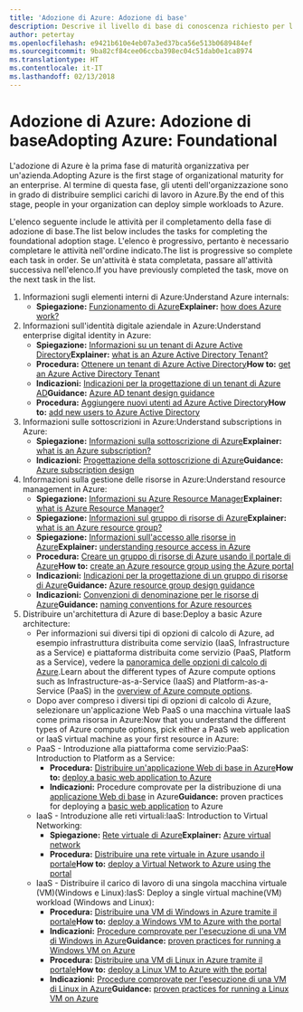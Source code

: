 ```yaml
---
title: 'Adozione di Azure: Adozione di base'
description: Descrive il livello di base di conoscenza richiesto per l'adozione di Azure da parte di un'organizzazione
author: petertay
ms.openlocfilehash: e9421b610e4eb07a3ed37bca56e513b0689484ef
ms.sourcegitcommit: 9ba82cf84cee06ccba398ec04c51dab0e1ca8974
ms.translationtype: HT
ms.contentlocale: it-IT
ms.lasthandoff: 02/13/2018
---
```

# <a name="adopting-azure-foundational"></a><span data-ttu-id="d66bc-103">Adozione di Azure: Adozione di base</span><span class="sxs-lookup"><span data-stu-id="d66bc-103">Adopting Azure: Foundational</span></span>

<span data-ttu-id="d66bc-104">L'adozione di Azure è la prima fase di maturità organizzativa per un'azienda.</span><span class="sxs-lookup"><span data-stu-id="d66bc-104">Adopting Azure is the first stage of organizational maturity for an enterprise.</span></span> <span data-ttu-id="d66bc-105">Al termine di questa fase, gli utenti dell'organizzazione sono in grado di distribuire semplici carichi di lavoro in Azure.</span><span class="sxs-lookup"><span data-stu-id="d66bc-105">By the end of this stage, people in your organization can deploy simple workloads to Azure.</span></span>

<span data-ttu-id="d66bc-106">L'elenco seguente include le attività per il completamento della fase di adozione di base.</span><span class="sxs-lookup"><span data-stu-id="d66bc-106">The list below includes the tasks for completing the foundational adoption stage.</span></span> <span data-ttu-id="d66bc-107">L'elenco è progressivo, pertanto è necessario completare le attività nell'ordine indicato.</span><span class="sxs-lookup"><span data-stu-id="d66bc-107">The list is progressive so complete each task in order.</span></span> <span data-ttu-id="d66bc-108">Se un'attività è stata completata, passare all'attività successiva nell'elenco.</span><span class="sxs-lookup"><span data-stu-id="d66bc-108">If you have previously completed the task, move on the next task in the list.</span></span> 

1. <span data-ttu-id="d66bc-109">Informazioni sugli elementi interni di Azure:</span><span class="sxs-lookup"><span data-stu-id="d66bc-109">Understand Azure internals:</span></span>
    - <span data-ttu-id="d66bc-110">**Spiegazione:** [Funzionamento di Azure](azure-explainer.md)</span><span class="sxs-lookup"><span data-stu-id="d66bc-110">**Explainer:** [how does Azure work?](azure-explainer.md)</span></span>
2. <span data-ttu-id="d66bc-111">Informazioni sull'identità digitale aziendale in Azure:</span><span class="sxs-lookup"><span data-stu-id="d66bc-111">Understand enterprise digital identity in Azure:</span></span>
    - <span data-ttu-id="d66bc-112">**Spiegazione:** [Informazioni su un tenant di Azure Active Directory](tenant-explainer.md)</span><span class="sxs-lookup"><span data-stu-id="d66bc-112">**Explainer:** [what is an Azure Active Directory Tenant?](tenant-explainer.md)</span></span>
    - <span data-ttu-id="d66bc-113">**Procedura:** [Ottenere un tenant di Azure Active Directory](/azure/active-directory/develop/active-directory-howto-tenant?toc=/azure/architecture/cloud-adoption-guide/toc.json)</span><span class="sxs-lookup"><span data-stu-id="d66bc-113">**How to:** [get an Azure Active Directory Tenant](/azure/active-directory/develop/active-directory-howto-tenant?toc=/azure/architecture/cloud-adoption-guide/toc.json)</span></span>
    - <span data-ttu-id="d66bc-114">**Indicazioni:** [Indicazioni per la progettazione di un tenant di Azure AD](tenant.md)</span><span class="sxs-lookup"><span data-stu-id="d66bc-114">**Guidance:** [Azure AD tenant design guidance](tenant.md)</span></span>
    - <span data-ttu-id="d66bc-115">**Procedura:** [Aggiungere nuovi utenti ad Azure Active Directory](/azure/active-directory/add-users-azure-active-directory?toc=/azure/architecture/cloud-adoption-guide/toc.json)</span><span class="sxs-lookup"><span data-stu-id="d66bc-115">**How to:** [add new users to Azure Active Directory](/azure/active-directory/add-users-azure-active-directory?toc=/azure/architecture/cloud-adoption-guide/toc.json)</span></span>    
3. <span data-ttu-id="d66bc-116">Informazioni sulle sottoscrizioni in Azure:</span><span class="sxs-lookup"><span data-stu-id="d66bc-116">Understand subscriptions in Azure:</span></span>
    - <span data-ttu-id="d66bc-117">**Spiegazione:** [Informazioni sulla sottoscrizione di Azure](subscription-explainer.md)</span><span class="sxs-lookup"><span data-stu-id="d66bc-117">**Explainer:** [what is an Azure subscription?](subscription-explainer.md)</span></span>
    - <span data-ttu-id="d66bc-118">**Indicazioni:** [Progettazione della sottoscrizione di Azure](subscription.md)</span><span class="sxs-lookup"><span data-stu-id="d66bc-118">**Guidance:** [Azure subscription design](subscription.md)</span></span>
4. <span data-ttu-id="d66bc-119">Informazioni sulla gestione delle risorse in Azure:</span><span class="sxs-lookup"><span data-stu-id="d66bc-119">Understand resource management in Azure:</span></span> 
    - <span data-ttu-id="d66bc-120">**Spiegazione:** [Informazioni su Azure Resource Manager](resource-manager-explainer.md)</span><span class="sxs-lookup"><span data-stu-id="d66bc-120">**Explainer:** [what is Azure Resource Manager?](resource-manager-explainer.md)</span></span>
    - <span data-ttu-id="d66bc-121">**Spiegazione:** [Informazioni sul gruppo di risorse di Azure](resource-group-explainer.md)</span><span class="sxs-lookup"><span data-stu-id="d66bc-121">**Explainer:** [what is an Azure resource group?](resource-group-explainer.md)</span></span>
    - <span data-ttu-id="d66bc-122">**Spiegazione:** [Informazioni sull'accesso alle risorse in Azure](/azure/active-directory/active-directory-understanding-resource-access?toc=/azure/architecture/cloud-adoption-guide/toc.json)</span><span class="sxs-lookup"><span data-stu-id="d66bc-122">**Explainer:** [understanding resource access in Azure](/azure/active-directory/active-directory-understanding-resource-access?toc=/azure/architecture/cloud-adoption-guide/toc.json)</span></span>
    - <span data-ttu-id="d66bc-123">**Procedura:** [Creare un gruppo di risorse di Azure usando il portale di Azure](/azure/azure-resource-manager/resource-group-portal?toc=/azure/architecture/cloud-adoption-guide/toc.json)</span><span class="sxs-lookup"><span data-stu-id="d66bc-123">**How to:** [create an Azure resource group using the Azure portal](/azure/azure-resource-manager/resource-group-portal?toc=/azure/architecture/cloud-adoption-guide/toc.json)</span></span>
    - <span data-ttu-id="d66bc-124">**Indicazioni:** [Indicazioni per la progettazione di un gruppo di risorse di Azure](resource-group.md)</span><span class="sxs-lookup"><span data-stu-id="d66bc-124">**Guidance:** [Azure resource group design guidance](resource-group.md)</span></span>
    - <span data-ttu-id="d66bc-125">**Indicazioni:** [Convenzioni di denominazione per le risorse di Azure](/azure/architecture/best-practices/naming-conventions?toc=/azure/architecture/cloud-adoption-guide/toc.json)</span><span class="sxs-lookup"><span data-stu-id="d66bc-125">**Guidance:** [naming conventions for Azure resources](/azure/architecture/best-practices/naming-conventions?toc=/azure/architecture/cloud-adoption-guide/toc.json)</span></span>
5. <span data-ttu-id="d66bc-126">Distribuire un'architettura di Azure di base:</span><span class="sxs-lookup"><span data-stu-id="d66bc-126">Deploy a basic Azure architecture:</span></span>
    - <span data-ttu-id="d66bc-127">Per informazioni sui diversi tipi di opzioni di calcolo di Azure, ad esempio infrastruttura distribuita come servizio (IaaS, Infrastructure as a Service) e piattaforma distribuita come servizio (PaaS, Platform as a Service), vedere la [panoramica delle opzioni di calcolo di Azure](/azure/architecture/guide/technology-choices/compute-overview?toc=/azure/architecture/cloud-adoption-guide/toc.json).</span><span class="sxs-lookup"><span data-stu-id="d66bc-127">Learn about the different types of Azure compute options such as Infrastructure-as-a-Service (IaaS) and Platform-as-a-Service (PaaS) in the [overview of Azure compute options](/azure/architecture/guide/technology-choices/compute-overview?toc=/azure/architecture/cloud-adoption-guide/toc.json).</span></span>
    - <span data-ttu-id="d66bc-128">Dopo aver compreso i diversi tipi di opzioni di calcolo di Azure, selezionare un'applicazione Web PaaS o una macchina virtuale IaaS come prima risorsa in Azure:</span><span class="sxs-lookup"><span data-stu-id="d66bc-128">Now that you understand the different types of Azure compute options, pick either a PaaS web application or IaaS virtual machine as your first resource in Azure:</span></span>
    - <span data-ttu-id="d66bc-129">PaaS - Introduzione alla piattaforma come servizio:</span><span class="sxs-lookup"><span data-stu-id="d66bc-129">PaaS: Introduction to Platform as a Service:</span></span>
        - <span data-ttu-id="d66bc-130">**Procedura:** [Distribuire un'applicazione Web di base in Azure](/azure/app-service/app-service-web-overview?toc=/azure/architecture/cloud-adoption-guide/toc.json)</span><span class="sxs-lookup"><span data-stu-id="d66bc-130">**How to:** [deploy a basic web application to Azure](/azure/app-service/app-service-web-overview?toc=/azure/architecture/cloud-adoption-guide/toc.json)</span></span>
        - <span data-ttu-id="d66bc-131">**Indicazioni:** Procedure comprovate per la distribuzione di una [applicazione Web di base](/azure/architecture/reference-architectures/app-service-web-app/basic-web-app?toc=/azure/architecture/cloud-adoption-guide/toc.json) in Azure</span><span class="sxs-lookup"><span data-stu-id="d66bc-131">**Guidance:** proven practices for deploying a [basic web application](/azure/architecture/reference-architectures/app-service-web-app/basic-web-app?toc=/azure/architecture/cloud-adoption-guide/toc.json) to Azure</span></span>
    - <span data-ttu-id="d66bc-132">IaaS - Introduzione alle reti virtuali:</span><span class="sxs-lookup"><span data-stu-id="d66bc-132">IaaS: Introduction to Virtual Networking:</span></span>
        - <span data-ttu-id="d66bc-133">**Spiegazione:** [Rete virtuale di Azure](/azure/virtual-network/virtual-networks-overview?toc=/azure/architecture/cloud-adoption-guide/toc.json)</span><span class="sxs-lookup"><span data-stu-id="d66bc-133">**Explainer:** [Azure virtual network](/azure/virtual-network/virtual-networks-overview?toc=/azure/architecture/cloud-adoption-guide/toc.json)</span></span>
        - <span data-ttu-id="d66bc-134">**Procedura:** [Distribuire una rete virtuale in Azure usando il portale](/azure/virtual-network/virtual-networks-create-vnet-arm-pportal?toc=/azure/architecture/cloud-adoption-guide/toc.json)</span><span class="sxs-lookup"><span data-stu-id="d66bc-134">**How to:** [deploy a Virtual Network to Azure using the portal](/azure/virtual-network/virtual-networks-create-vnet-arm-pportal?toc=/azure/architecture/cloud-adoption-guide/toc.json)</span></span>
    - <span data-ttu-id="d66bc-135">IaaS - Distribuire il carico di lavoro di una singola macchina virtuale (VM)(Windows e Linux):</span><span class="sxs-lookup"><span data-stu-id="d66bc-135">IasS: Deploy a single virtual machine(VM) workload (Windows and Linux):</span></span>
        - <span data-ttu-id="d66bc-136">**Procedura:** [Distribuire una VM di Windows in Azure tramite il portale](/azure/virtual-machines/windows/quick-create-portal?toc=/azure/architecture/cloud-adoption-guide/toc.json)</span><span class="sxs-lookup"><span data-stu-id="d66bc-136">**How to:** [deploy a Windows VM to Azure with the portal](/azure/virtual-machines/windows/quick-create-portal?toc=/azure/architecture/cloud-adoption-guide/toc.json)</span></span>
        - <span data-ttu-id="d66bc-137">**Indicazioni:** [Procedure comprovate per l'esecuzione di una VM di Windows in Azure](/azure/architecture/reference-architectures/virtual-machines-windows/single-vm?toc=/azure/architecture/cloud-adoption-guide/toc.json)</span><span class="sxs-lookup"><span data-stu-id="d66bc-137">**Guidance:** [proven practices for running a Windows VM on Azure](/azure/architecture/reference-architectures/virtual-machines-windows/single-vm?toc=/azure/architecture/cloud-adoption-guide/toc.json)</span></span>
        - <span data-ttu-id="d66bc-138">**Procedura:** [Distribuire una VM di Linux in Azure tramite il portale](/azure/virtual-machines/linux/quick-create-portal?toc=/azure/architecture/cloud-adoption-guide/toc.json)</span><span class="sxs-lookup"><span data-stu-id="d66bc-138">**How to:** [deploy a Linux VM to Azure with the portal](/azure/virtual-machines/linux/quick-create-portal?toc=/azure/architecture/cloud-adoption-guide/toc.json)</span></span>
        - <span data-ttu-id="d66bc-139">**Indicazioni:** [Procedure comprovate per l'esecuzione di una VM di Linux in Azure](/azure/architecture/reference-architectures/virtual-machines-linux/single-vm?toc=/azure/architecture/cloud-adoption-guide/toc.json)</span><span class="sxs-lookup"><span data-stu-id="d66bc-139">**Guidance:** [proven practices for running a Linux VM on Azure](/azure/architecture/reference-architectures/virtual-machines-linux/single-vm?toc=/azure/architecture/cloud-adoption-guide/toc.json)</span></span>
